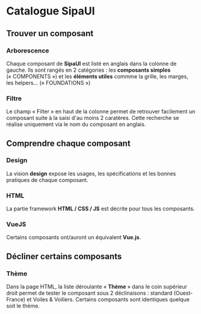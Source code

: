 # Catalogue SipaUI

## Trouver un composant

### Arborescence
Chaque composant de **SipaUI** est listé en anglais dans la colonne de gauche. Ils sont rangés en 2 catégories&nbsp;: les **composants simples** («&nbsp;COMPONENTS&nbsp;») et les **éléments utiles** commme la grille, les marges, les helpers… («&nbsp;FOUNDATIONS&nbsp;»)

### Filtre
Le champ «&nbsp;Filter&nbsp;» en haut de la colonne permet de retrouver facilement un composant suite à la saisi d'au moins 2 caratères. Cette recherche se réalise uniquement via le nom du composant en anglais.

## Comprendre chaque composant

### Design
La vision **design** expose les usages, les spécifications et les bonnes pratiques de chaque composant.

### HTML
La partie framework **HTML / CSS / JS** est décrite pour tous les composants.

### VueJS
Certains composants ont/auront un équivalent **Vue.js**.

## Décliner certains composants
### Thème

Dans la page HTML, la liste déroulante «&nbsp;**Thème**&nbsp;» dans le coin supérieur droit permet de tester le composant sous 2 déclinaisons&nbsp;: standard (Ouest-France) et Voiles & Voiliers. Certains composants sont identiques quelque soit le thème.
